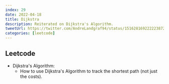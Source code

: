 ```yaml
---
index: 29
date: 2022-04-18
title: Dijkstra
description: Reiterated on Dijkstra's Algorithm.
tweetUrl: https://twitter.com/AndreLandgraf94/status/1516281692222238721
categories: [leetcode]
---
```


## Leetcode

- Dijkstra's Algorithm:
  - How to use Dijkstra's Algorithm to track the shortest path (not just the costs).
